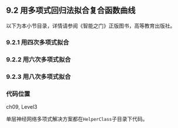 <!--Copyright © Microsoft Corporation. All rights reserved.
  适用于[License](https://github.com/Microsoft/ai-edu/blob/master/LICENSE.md)版权许可-->

## 9.2 用多项式回归法拟合复合函数曲线

以下为本小节目录，详情请参阅《智能之门》正版图书，高等教育出版社。

### 9.2.1 用四次多项式拟合
### 9.2.2 用六次多项式拟合
### 9.2.3 用八次多项式拟合
### 代码位置

ch09, Level3

单层神经网络多项式解决方案都在`HelperClass`子目录下代码。
